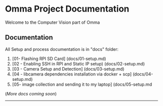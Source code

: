 # Omma Project Documentation

Welcome to the Computer Vision part of Omma

## Documentation

All Setup and process documentation is in "docs" folder:

1. [01- Flashing RPI SD Card] (docs/01-setup.md)
2. [02 - Enabling SSH in RPI and Static IP setup) (docs/02-setup.md)
3. [03 - Camera Setup and Detection] (docs/03-setup.md)
4. [04 - libcamera dependencies installation via docker + scp] (docs/04-setup.md)
5. [05- image collection and sending it to my laptop] (docs/05-setup.md

(*More docs coming soon*)

---
